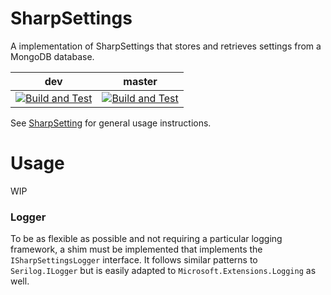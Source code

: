 # SharpSettings
A implementation of SharpSettings that stores and retrieves settings from a MongoDB database.

| dev | master |
| --- | ------ |
| [![Build and Test](https://github.com/thegreatco/SharpSettings.MongoDB/actions/workflows/build.yml/badge.svg?branch=dev)](https://github.com/thegreatco/SharpSettings.MongoDB/actions/workflows/build.yml) | [![Build and Test](https://github.com/thegreatco/SharpSettings.MongoDB/actions/workflows/build.yml/badge.svg)](https://github.com/thegreatco/SharpSettings.MongoDB/actions/workflows/build.yml)|

See [SharpSetting](https://github.com/thegreatco/SharpSettings) for general usage instructions.
# Usage

WIP

### Logger
To be as flexible as possible and not requiring a particular logging framework, a shim must be implemented that implements the `ISharpSettingsLogger` interface. It follows similar patterns to `Serilog.ILogger` but is easily adapted to `Microsoft.Extensions.Logging` as well.
